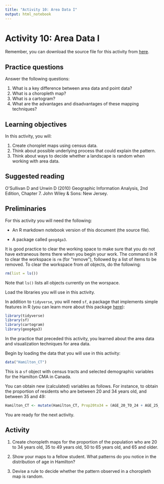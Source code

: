 ```yaml
---
title: "Activity 10: Area Data I"
output: html_notebook
---
```


# Activity 10: Area Data I

Remember, you can download the source file for this activity from [here](https://github.com/paezha/Spatial-Statistics-Course).

## Practice questions

Answer the following questions:

1. What is a key difference between area data and point data?
2. What is a choropleth map?
3. What is a cartogram?
4. What are the advantages and disadvantages of these mapping techniques?

## Learning objectives

In this activity, you will:

1. Create choroplet maps using census data.
2. Think about possible underlying process that could explain the pattern.
3. Think about ways to decide whether a landscape is random when working with area data.

## Suggested reading

O'Sullivan D and Unwin D (2010) Geographic Information Analysis, 2nd Edition, Chapter 7. John Wiley & Sons: New Jersey.

## Preliminaries

For this activity you will need the following:

* An R markdown notebook version of this document (the source file).

* A package called `geog4ga3`.

It is good practice to clear the working space to make sure that you do not have extraneous items there when you begin your work. The command in R to clear the workspace is `rm` (for "remove"), followed by a list of items to be removed. To clear the workspace from _all_ objects, do the following:

```r
rm(list = ls())
```

Note that `ls()` lists all objects currently on the worspace.

Load the libraries you will use in this activity. 

In addition to `tidyverse`, you will need `sf`, a package that implements simple features in R (you can learn more about this package [here](https://cran.r-project.org/web/packages/sf/vignettes/sf1.html)):

```r
library(tidyverse)
library(sf)
library(cartogram)
library(geog4ga3)
```

In the practice that preceded this activity, you learned about the area data and visualization techniques for area data.

Begin by loading the data that you will use in this activity:

```r
data("Hamilton_CT")
```

This is a `sf` object with census tracts and selected demographic variables for the Hamilton CMA in Canada.

You can obtain new (calculated) variables as follows. For instance, to obtain the proportion of residents who are between 20 and 34 years old, and between 35 and 49:

```r
Hamilton_CT <- mutate(Hamilton_CT, Prop20to34 = (AGE_20_TO_24 + AGE_25_TO_29 + AGE_30_TO_34)/POPULATION, Prop35to49 = (AGE_35_TO_39 + AGE_40_TO_44 + AGE_45_TO_49)/POPULATION)
```

You are ready for the next activity.

## Activity

1. Create choropleth maps for the proportion of the population who are 20 to 34 years old, 35 to 49 years old, 50 to 65 years old, and 65 and older. 

2. Show your maps to a fellow student. What patterns do you notice in the distribution of age in Hamilton?

3. Devise a rule to decide whether the pattern observed in a choropleth map is random.
